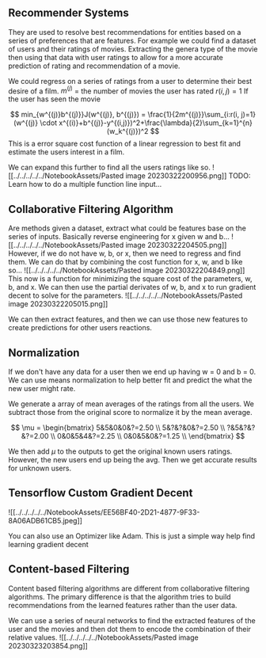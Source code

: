 ## Recommender Systems
They are used to resolve best recommendations for entities based on a series of preferences that are features. For example we could find a dataset of users and their ratings of movies. Extracting the genera type of the movie then using that data with user ratings to allow for a more accurate prediction of rating and recommendation of a movie.

We could regress on a series of ratings from a user to determine their best desire of a film.
$m^{(j)}$ = the number of movies the user has rated
$r(i,j) = 1$ If the user has seen the movie

$$
min_{w^{(j)}b^{(j)}}J(w^{(j)}, b^{(j)}) = \frac{1}{2m^{(j)}}\sum_{i:r(i, j)=1}(w^{(j)} \cdot x^{(i)}+b^{(j)}-y^{(i,j)})^2+\frac{\lambda}{2}\sum_{k=1}^{n}(w_k^{(j)})^2
$$
This is a error square cost function of a linear regression to best fit and estimate the users interest in a film. 

We can expand this further to find all the users ratings like so.
![[../../../../../NotebookAssets/Pasted image 20230322200956.png]]
TODO: Learn how to do a multiple function line input...

## Collaborative Filtering Algorithm
Are methods given a dataset, extract what could be features base on the series of inputs. Basically reverse engineering for x given w and b... 
![[../../../../../NotebookAssets/Pasted image 20230322204505.png]]
However, if we do not have w, b, or x, then we need to regress and find them. We can do that by combining the cost function for x, w, and b like so...
![[../../../../../NotebookAssets/Pasted image 20230322204849.png]]
This now is a function for minimizing the square cost of the parameters, w, b, and x. We can then use the partial derivates of w, b, and x to run gradient decent to solve for the parameters.
![[../../../../../NotebookAssets/Pasted image 20230322205015.png]]

We can then extract features, and then we can use those new features to create predictions for other users reactions.

## Normalization 
If we don't have any data for a user then we end up having w = 0 and b = 0. We can use means normalization to help better fit and predict the what the new user might rate.

We generate a array of mean averages of the ratings from all the users. We subtract those from the original score to normalize it by the mean average.

$$
\mu = 
\begin{bmatrix}
5&5&0&0&?=2.50 \\
5&?&?&0&?=2.50 \\
?&5&?&?&?=2.00 \\
0&0&5&4&?=2.25 \\
0&0&5&0&?=1.25 \\
\end{bmatrix}
$$

We then add $\mu$ to the outputs to get the original known users ratings. However, the new users end up being the avg. Then we get accurate results for unknown users.

## Tensorflow Custom Gradient Decent

![[../../../../../NotebookAssets/EE56BF40-2D21-4877-9F33-8A06ADB61CB5.jpeg]]

You can also use an Optimizer like Adam. This is just a simple way help find learning gradient decent

## Content-based Filtering
Content based filtering algorithms are different from collaborative filtering algorithms. The primary difference is that the algorithm tries to build recommendations from the learned features rather than the user data.

We can use a series of neural networks to find the extracted features of the user and the movies and then dot them to encode the combination of their relative values. 
![[../../../../../NotebookAssets/Pasted image 20230323203854.png]]
